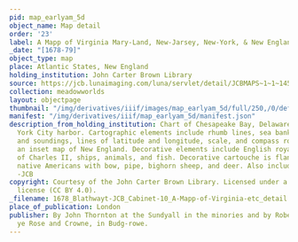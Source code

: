 ```yaml
---
pid: map_earlyam_5d
object_name: Map detail
order: '23'
label: A Mapp of Virginia Mary-Land, New-Jarsey, New-York, & New England
_date: "[1678-79]"
object_type: map
place: Atlantic States, New England
holding_institution: John Carter Brown Library
source: https://jcb.lunaimaging.com/luna/servlet/detail/JCBMAPS~1~1~1458~100890002:A-Mapp-of-Virginia-Mary-Land,-New-J?qvq=q:cabinet%2Bblathwayt%2B10&mi=0&trs=1
collection: meadowworlds
layout: objectpage
thumbnail: "/img/derivatives/iiif/images/map_earlyam_5d/full/250,/0/default.jpg"
manifest: "/img/derivatives/iiif/map_earlyam_5d/manifest.json"
description_from_holding_institution: Chart of Chesapeake Bay, Delaware Bay, and New
  York City harbor. Cartographic elements include rhumb lines, sea banks or shoals
  and soundings, lines of latitude and longitude, scale, and compass rose. Includes
  an inset map of New England. Decorative elements include English royal coat of arms
  of Charles II, ships, animals, and fish. Decorative cartouche is flanked by two
  native Americans with bow, pipe, bighorn sheep, and deer. Also includes a squirrel.
  -JCB
copyright: Courtesy of the John Carter Brown Library. Licensed under a Creative Commons
  license (CC BY 4.0).
_filename: 1678_Blathwayt-JCB_Cabinet-10_A-Mapp-of-Virginia-etc_detail.png
place_of_publication: London
publisher: By John Thornton at the Sundyall in the minories and by Robert Greene at
  ye Rose and Crowne, in Budg-rowe.
---
```


